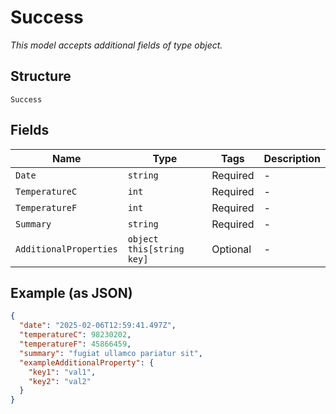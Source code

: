 
# Success

*This model accepts additional fields of type object.*

## Structure

`Success`

## Fields

| Name | Type | Tags | Description |
|  --- | --- | --- | --- |
| `Date` | `string` | Required | - |
| `TemperatureC` | `int` | Required | - |
| `TemperatureF` | `int` | Required | - |
| `Summary` | `string` | Required | - |
| `AdditionalProperties` | `object this[string key]` | Optional | - |

## Example (as JSON)

```json
{
  "date": "2025-02-06T12:59:41.497Z",
  "temperatureC": 98230202,
  "temperatureF": 45866459,
  "summary": "fugiat ullamco pariatur sit",
  "exampleAdditionalProperty": {
    "key1": "val1",
    "key2": "val2"
  }
}
```

